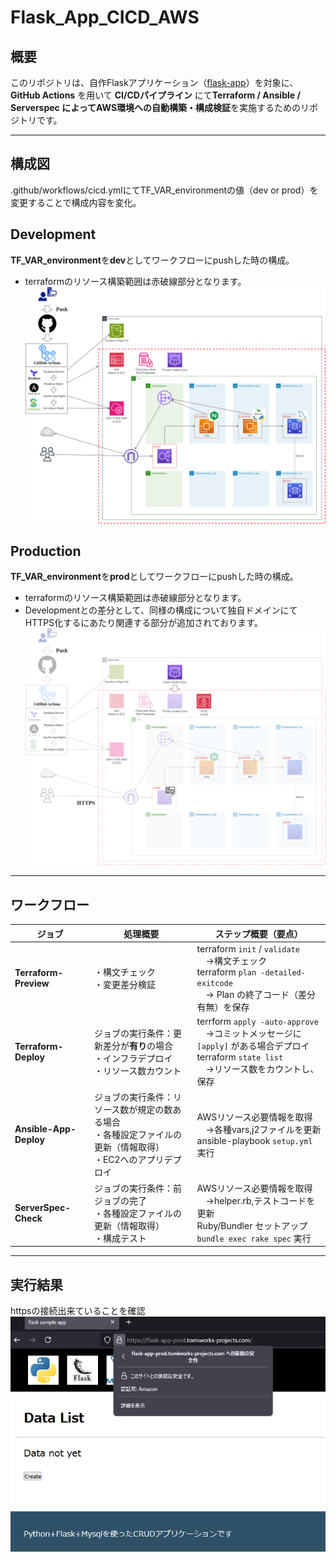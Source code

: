 # Flask_App_CICD_AWS

## 概要

このリポジトリは、自作Flaskアプリケーション（[flask-app](https://github.com/tomi050403/flask-app)）を対象に、
**GitHub Actions** を用いて **CI/CDパイプライン** にて**Terraform / Ansible / Serverspec によってAWS環境への自動構築・構成検証**を実施するためのリポジトリです。

---

## 構成図
.github/workflows/cicd.ymlにてTF_VAR_environmentの値（dev or prod）を変更することで構成内容を変化。

## Development
**TF_VAR_environment**を**dev**としてワークフローにpushした時の構成。<br>
- terraformのリソース構築範囲は赤破線部分となります。
![image](figure/figure_dev.png)  <br>
## Production
**TF_VAR_environment**を**prod**としてワークフローにpushした時の構成。
- terraformのリソース構築範囲は赤破線部分となります。
- Developmentとの差分として、同様の構成について独自ドメインにてHTTPS化するにあたり関連する部分が追加されております。<br>
![image](figure/figure_add_prod.png)  <br>


---

## ワークフロー

| ジョブ | 処理概要 | ステップ概要（要点）|
| ------ | -------- | --------------------- |
| **Terraform-Preview**  | ・構文チェック <br>・変更差分検証 | terraform `init` / `validate` <br>　→構文チェック <br>terraform `plan -detailed-exitcode`<br>　→ Plan の終了コード（差分有無）を保存 |
| **Terraform-Deploy**   | ジョブの実行条件：更新差分が**有り**の場合<br>・インフラデプロイ <br>・リソース数カウント|terrform `apply -auto-approve`<br>　→コミットメッセージに `[apply]` がある場合デプロイ <br> terraform `state list` <br>　→リソース数をカウントし、保存|
| **Ansible-App-Deploy** | ジョブの実行条件：リソース数が規定の数ある場合<br>・各種設定ファイルの更新（情報取得）<br>・EC2へのアプリデプロイ | AWSリソース必要情報を取得<br>　→各種vars,j2ファイルを更新 <br>ansible-playbook `setup.yml` 実行 |
| **ServerSpec-Check**   | ジョブの実行条件：前ジョブの完了<br>・各種設定ファイルの更新（情報取得）<br>・構成テスト | AWSリソース必要情報を取得<br>　→helper.rb,テストコードを更新<br>Ruby/Bundler セットアップ<br>`bundle exec rake spec` 実行|

---

## 実行結果
httpsの接続出来ていることを確認
![prod実行後のhttps接続確認](figure/https.png)  <br>